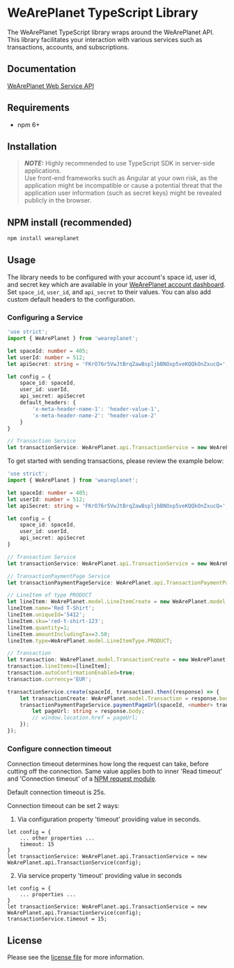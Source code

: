 # WeArePlanet TypeScript Library

The WeArePlanet TypeScript library wraps around the WeArePlanet API. This library facilitates your interaction with various services such as transactions, accounts, and subscriptions.


## Documentation

[WeArePlanet Web Service API](https://paymentshub.weareplanet.com/doc/api/web-service)

## Requirements

- npm 6+

## Installation
>**_NOTE:_** Highly recommended to use TypeScript SDK in server-side applications.<br>
Use front-end frameworks such as Angular at your own risk, as the application might be incompatible or cause a potential threat that the application user information (such as secret keys) might be revealed publicly in the browser.

## NPM install (recommended)
```sh
npm install weareplanet
```

## Usage
The library needs to be configured with your account's space id, user id, and secret key which are available in your [WeArePlanet
account dashboard](https://paymentshub.weareplanet.com/account/select). Set `space_id`, `user_id`, and `api_secret` to their values. You can also add custom default headers to the configuration.

### Configuring a Service

```typescript
'use strict';
import { WeArePlanet } from 'weareplanet';

let spaceId: number = 405;
let userId: number = 512;
let apiSecret: string = 'FKrO76r5VwJtBrqZawBspljbBNOxp5veKQQkOnZxucQ=';

let config = {
    space_id: spaceId,
    user_id: userId,
    api_secret: apiSecret
    default_headers: {
        'x-meta-header-name-1': 'header-value-1',
        'x-meta-header-name-2': 'header-value-2'
    }
}

// Transaction Service
let transactionService: WeArePlanet.api.TransactionService = new WeArePlanet.api.TransactionService(config);

```

To get started with sending transactions, please review the example below:

```typescript
'use strict';
import { WeArePlanet } from 'weareplanet';

let spaceId: number = 405;
let userId: number = 512;
let apiSecret: string = 'FKrO76r5VwJtBrqZawBspljbBNOxp5veKQQkOnZxucQ=';

let config = {
    space_id: spaceId,
    user_id: userId,
    api_secret: apiSecret
}

// Transaction Service
let transactionService: WeArePlanet.api.TransactionService = new WeArePlanet.api.TransactionService(config);

// TransactionPaymentPage Service
let transactionPaymentPageService: WeArePlanet.api.TransactionPaymentPageService = new WeArePlanet.api.TransactionPaymentPageService(config);

// LineItem of type PRODUCT
let lineItem: WeArePlanet.model.LineItemCreate = new WeArePlanet.model.LineItemCreate();
lineItem.name='Red T-Shirt';
lineItem.uniqueId='5412';
lineItem.sku='red-t-shirt-123';
lineItem.quantity=1;
lineItem.amountIncludingTax=3.50;
lineItem.type=WeArePlanet.model.LineItemType.PRODUCT;

// Transaction
let transaction: WeArePlanet.model.TransactionCreate = new WeArePlanet.model.TransactionCreate();
transaction.lineItems=[lineItem];
transaction.autoConfirmationEnabled=true;
transaction.currency='EUR';

transactionService.create(spaceId, transaction).then((response) => {
    let transactionCreate: WeArePlanet.model.Transaction = response.body;
    transactionPaymentPageService.paymentPageUrl(spaceId, <number> transactionCreate.id).then(function (response) {
        let pageUrl: string = response.body;
        // window.location.href = pageUrl;
    });
});

```

### Configure connection timeout
Connection timeout determines how long the request can take, before cutting off the connection. Same value applies both to inner 'Read timeout' and 'Connection timeout' of a [NPM request module](https://www.npmjs.com/package/request).

Default connection timeout is 25s.


Connection timeout can be set 2 ways:

1. Via configuration property 'timeout' providing value in seconds.
```
let config = {
    ... other properties ...
    timeout: 15
}
let transactionService: WeArePlanet.api.TransactionService = new WeArePlanet.api.TransactionService(config);
```

2. Via service property 'timeout' providing value in seconds
```
let config = {
    ... properties ...
}
let transactionService: WeArePlanet.api.TransactionService = new WeArePlanet.api.TransactionService(config);
transactionService.timeout = 15;
```

## License

Please see the [license file](https://github.com/weareplanet/typescript-sdk/blob/master/LICENSE) for more information.